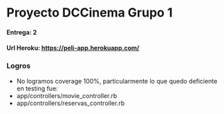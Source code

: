 # Proyecto DCCinema Grupo 1
#### Entrega: 2
#### Url Heroku: https://peli-app.herokuapp.com/


### Logros
- No logramos coverage 100%, particularmente lo que quedo deficiente en testing fue:
 - app/controllers/movie_controller.rb
 - app/controllers/reservas_controller.rb

